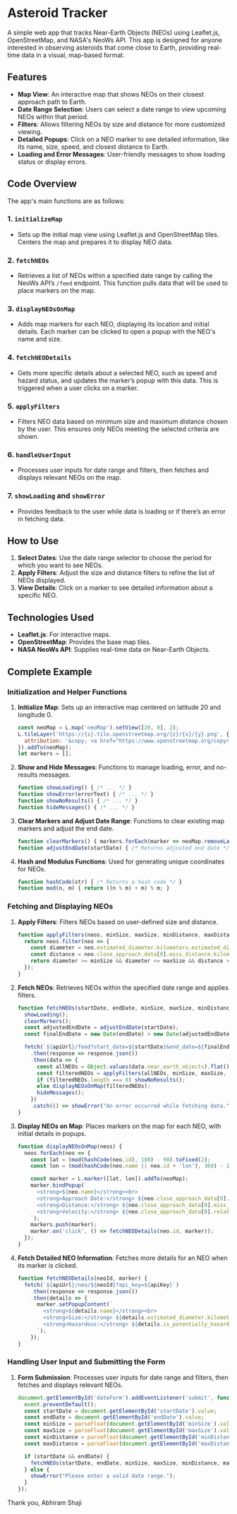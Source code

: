 # Asteroid Tracker

A simple web app that tracks Near-Earth Objects (NEOs) using Leaflet.js, OpenStreetMap, and NASA's NeoWs API. This app is designed for anyone interested in observing asteroids that come close to Earth, providing real-time data in a visual, map-based format.

## Features

- **Map View**: An interactive map that shows NEOs on their closest approach path to Earth.
- **Date Range Selection**: Users can select a date range to view upcoming NEOs within that period.
- **Filters**: Allows filtering NEOs by size and distance for more customized viewing.
- **Detailed Popups**: Click on a NEO marker to see detailed information, like its name, size, speed, and closest distance to Earth.
- **Loading and Error Messages**: User-friendly messages to show loading status or display errors.

## Code Overview

The app's main functions are as follows:

### 1. `initializeMap`
   - Sets up the initial map view using Leaflet.js and OpenStreetMap tiles. Centers the map and prepares it to display NEO data.

### 2. `fetchNEOs`
   - Retrieves a list of NEOs within a specified date range by calling the NeoWs API’s `/feed` endpoint. This function pulls data that will be used to place markers on the map.

### 3. `displayNEOsOnMap`
   - Adds map markers for each NEO, displaying its location and initial details. Each marker can be clicked to open a popup with the NEO's name and size.

### 4. `fetchNEODetails`
   - Gets more specific details about a selected NEO, such as speed and hazard status, and updates the marker’s popup with this data. This is triggered when a user clicks on a marker.

### 5. `applyFilters`
   - Filters NEO data based on minimum size and maximum distance chosen by the user. This ensures only NEOs meeting the selected criteria are shown.

### 6. `handleUserInput`
   - Processes user inputs for date range and filters, then fetches and displays relevant NEOs on the map.

### 7. `showLoading` and `showError`
   - Provides feedback to the user while data is loading or if there’s an error in fetching data.

## How to Use

1. **Select Dates**: Use the date range selector to choose the period for which you want to see NEOs.
2. **Apply Filters**: Adjust the size and distance filters to refine the list of NEOs displayed.
3. **View Details**: Click on a marker to see detailed information about a specific NEO.

## Technologies Used

- **Leaflet.js**: For interactive maps.
- **OpenStreetMap**: Provides the base map tiles.
- **NASA NeoWs API**: Supplies real-time data on Near-Earth Objects.

## Complete Example

### Initialization and Helper Functions

1. **Initialize Map**: Sets up an interactive map centered on latitude 20 and longitude 0.
   ```javascript
   const neoMap = L.map('neoMap').setView([20, 0], 2);
   L.tileLayer('https://{s}.tile.openstreetmap.org/{z}/{x}/{y}.png', {
     attribution: '&copy; <a href="https://www.openstreetmap.org/copyright">OpenStreetMap</a> contributors',
   }).addTo(neoMap);
   let markers = [];
   ```

2. **Show and Hide Messages**: Functions to manage loading, error, and no-results messages.
   ```javascript
   function showLoading() { /* ... */ }
   function showError(errorText) { /* ... */ }
   function showNoResults() { /* ... */ }
   function hideMessages() { /* ... */ }
   ```

3. **Clear Markers and Adjust Date Range**: Functions to clear existing map markers and adjust the end date.
   ```javascript
   function clearMarkers() { markers.forEach(marker => neoMap.removeLayer(marker)); markers = []; }
   function adjustEndDate(startDate) { /* Returns adjusted end date */ }
   ```

4. **Hash and Modulus Functions**: Used for generating unique coordinates for NEOs.
   ```javascript
   function hashCode(str) { /* Returns a hash code */ }
   function mod(n, m) { return ((n % m) + m) % m; }
   ```

### Fetching and Displaying NEOs

1. **Apply Filters**: Filters NEOs based on user-defined size and distance.
   ```javascript
   function applyFilters(neos, minSize, maxSize, minDistance, maxDistance) {
     return neos.filter(neo => {
       const diameter = neo.estimated_diameter.kilometers.estimated_diameter_min;
       const distance = neo.close_approach_data[0].miss_distance.kilometers;
       return diameter >= minSize && diameter <= maxSize && distance >= minDistance && distance <= maxDistance;
     });
   }
   ```

2. **Fetch NEOs**: Retrieves NEOs within the specified date range and applies filters.
   ```javascript
   function fetchNEOs(startDate, endDate, minSize, maxSize, minDistance, maxDistance) {
     showLoading();
     clearMarkers();
     const adjustedEndDate = adjustEndDate(startDate);
     const finalEndDate = new Date(endDate) > new Date(adjustedEndDate) ? adjustedEndDate : endDate;

     fetch(`${apiUrl}/feed?start_date=${startDate}&end_date=${finalEndDate}&api_key=${apiKey}`)
       .then(response => response.json())
       .then(data => {
         const allNEOs = Object.values(data.near_earth_objects).flat();
         const filteredNEOs = applyFilters(allNEOs, minSize, maxSize, minDistance, maxDistance);
         if (filteredNEOs.length === 0) showNoResults();
         else displayNEOsOnMap(filteredNEOs);
         hideMessages();
       })
       .catch(() => showError("An error occurred while fetching data."));
   }
   ```

3. **Display NEOs on Map**: Places markers on the map for each NEO, with initial details in popups.
   ```javascript
   function displayNEOsOnMap(neos) {
     neos.forEach(neo => {
       const lat = (mod(hashCode(neo.id), 180) - 90).toFixed(2);
       const lon = (mod(hashCode(neo.name || neo.id + 'lon'), 360) - 180).toFixed(2);

       const marker = L.marker([lat, lon]).addTo(neoMap);
       marker.bindPopup(`
         <strong>${neo.name}</strong><br>
         <strong>Approach Date:</strong> ${neo.close_approach_data[0].close_approach_date}<br>
         <strong>Distance:</strong> ${neo.close_approach_data[0].miss_distance.kilometers} km<br>
         <strong>Velocity:</strong> ${neo.close_approach_data[0].relative_velocity.kilometers_per_hour} km/h
       `);
       markers.push(marker);
       marker.on('click', () => fetchNEODetails(neo.id, marker));
     });
   }
   ```

4. **Fetch Detailed NEO Information**: Fetches more details for an NEO when its marker is clicked.
   ```javascript
   function fetchNEODetails(neoId, marker) {
     fetch(`${apiUrl}/neo/${neoId}?api_key=${apiKey}`)
       .then(response => response.json())
       .then(details => {
         marker.setPopupContent(`
           <strong>${details.name}</strong><br>
           <strong>Size:</strong> ${details.estimated_diameter.kilometers.estimated_diameter_min.toFixed(2)} - ${details.estimated_diameter.kilometers.estimated_diameter_max.toFixed(2)} km<br>
           <strong>Hazardous:</strong> ${details.is_potentially_hazardous_asteroid ? 'Yes' : 'No'}
         `);
       });
   }
   ```

### Handling User Input and Submitting the Form

1. **Form Submission**: Processes user inputs for date range and filters, then fetches and displays relevant NEOs.
   ```javascript
   document.getElementById('dateForm').addEventListener('submit', function (event) {
     event.preventDefault();
     const startDate = document.getElementById('startDate').value;
     const endDate = document.getElementById('endDate').value;
     const minSize = parseFloat(document.getElementById('minSize').value) || 0;
     const maxSize = parseFloat(document.getElementById('maxSize').value) || Infinity;
     const minDistance = parseFloat(document.getElementById('minDistance').value) || 0;
     const maxDistance = parseFloat(document.getElementById('maxDistance').value) || Infinity;

     if (startDate && endDate) {
       fetchNEOs(startDate, endDate, minSize, maxSize, minDistance, maxDistance);
     } else {
       showError("Please enter a valid date range.");
     }
   });
   ```



Thank you,
Abhiram Shaji